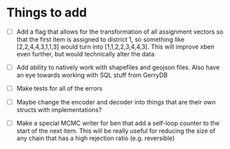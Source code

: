# Things to add

- [ ] Add a flag that allows for the transformation of all assignment vectors 
  so that the first item is assigned to district 1, so something like
  [2,2,4,4,3,1,1,3] would turn into [1,1,2,2,3,4,4,3]. This will improve
  xben even further, but would technically alter the data

- [ ] Add ability to natively work with shapefiles and geojson files. Also have
  an eye towards working with SQL stuff from GerryDB

- [ ] Make tests for all of the errors

- [ ] Maybe change the encoder and decoder into things that are their own structs with
  implementations?

- [ ] Make a special MCMC writer for ben that add a self-loop counter to the start of 
  the next item. This will be really useful for reducing the size of any chain that
  has a high rejection ratio (e.g. reversible)
